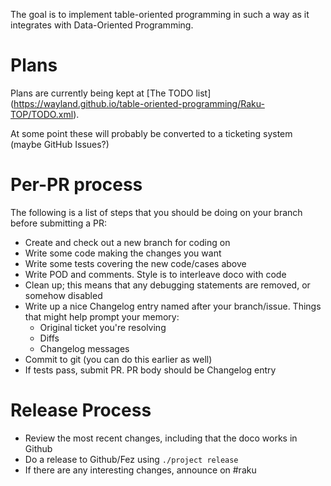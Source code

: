 The goal is to implement table-oriented programming in such a way as it 
integrates with Data-Oriented Programming.  

# Plans

Plans are currently being kept at [The TODO list]
(https://wayland.github.io/table-oriented-programming/Raku-TOP/TODO.xml).

At some point these will probably be converted to a ticketing system (maybe
GitHub Issues?)  

# Per-PR process

The following is a list of steps that you should be doing on your branch before
submitting a PR:

*	Create and check out a new branch for coding on
*	Write some code making the changes you want
*	Write some tests covering the new code/cases above
*	Write POD and comments.  Style is to interleave doco with code
*	Clean up; this means that any debugging statements are removed, or
	somehow disabled
*	Write up a nice Changelog entry named after your branch/issue.  Things 
	that might help prompt your memory:
	*	Original ticket you're resolving
	*	Diffs
	*	Changelog messages
*	Commit to git (you can do this earlier as well)
*	If tests pass, submit PR.  PR body should be Changelog entry

# Release Process

*	Review the most recent changes, including that the doco works in 
	Github
*	Do a release to Github/Fez using `./project release`
*	If there are any interesting changes, announce on #raku
